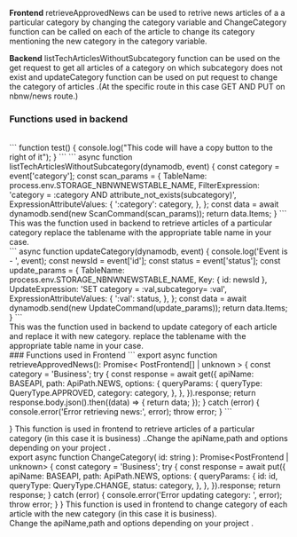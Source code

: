 **Frontend** retrieveApprovedNews can be used to retrive news articles of a a particular category by changing the category variable and ChangeCategory function can be called  on each of the article to change its category mentioning the new category in the category variable.<br />

**Backend**  listTechArticlesWithoutSubcategory function can be used on the get request to get all articles of a category on which subcategory does not exist and updateCategory function can be used on put request to change the category of articles .(At the specific route in this case GET AND PUT on nbnw/news route.) <br />
### Functions used in backend

<br />
```
function test() {
  console.log("This code will have a copy button to the right of it");
}
```
```
async function listTechArticlesWithoutSubcategory(dynamodb, event) {
   const category = event['category'];
   const scan_params = {
    TableName: process.env.STORAGE_NBNWNEWSTABLE_NAME,
    FilterExpression:
      'category = :category AND attribute_not_exists(subcategory)',
    ExpressionAttributeValues: {
      ':category': category,
    },
  };
   const data = await dynamodb.send(new ScanCommand(scan_params));
   return data.Items;
}
```
<br />
This was the function used in backend to retrieve articles of a particular category  replace the tablename with the appropriate table name in your case.
<br />
```
async function updateCategory(dynamodb, event) {
   console.log('Event is - ', event);
   const newsId = event['id'];
   const status = event['status'];
   const update_params = {
    TableName: process.env.STORAGE_NBNWNEWSTABLE_NAME,
    Key: { id: newsId },
    UpdateExpression: 'SET category = :val,subcategory= :val',
    ExpressionAttributeValues: {
      ':val': status,
    },
   };
   const data = await dynamodb.send(new UpdateCommand(update_params));
   return data.Items;
}
```
<br />
This was the function used in backend to update category of each article and replace it with new category. replace the tablename with the appropriate table name in your case.
<br />
### Functions used in Frontend
```
  export async function retrieveApprovedNews(): Promise<
  PostFrontend[] | unknown
  > {
  const category = 'Business';
  try {
    const response = await get({
      apiName: BASEAPI,
      path: ApiPath.NEWS,
      options: {
        queryParams: {
          queryType: QueryType.APPROVED,
          category: category,
        },
      },
    }).response;
    return response.body.json().then((data) => {
      return data;
    });
  } catch (error) {
    console.error('Error retrieving news:', error);
    throw error;
  }
```

}
This function is used in frontend to retrieve articles of a particular category (in this case it is business) ..Change the apiName,path and options depending on your project .
<br />
export async function ChangeCategory(
id: string
): Promise<PostFrontend | unknown> {
const category = 'Business';
try {
const response = await put({
apiName: BASEAPI,
path: ApiPath.NEWS,
options: {
queryParams: {
id: id,
queryType: QueryType.CHANGE,
status: category,
},
},
}).response;
return response;
} catch (error) {
console.error('Error updating category: ', error);
throw error;
}
}
This function is used in frontend to change category of each article with the new category (in this case it is business).
<br />Change the apiName,path and options depending on your project .

